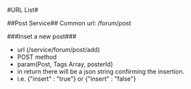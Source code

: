 #URL List#

##Post Service##
Common url: /forum/post

###Inset a new post###
* url (/service/forum/post/add)
* POST method
* param(Post, Tags Array, posterId)
* in return there will be a json string confirming the insertion. 
* i.e. {"insert" : "true"} or {"insert" : "false"}
